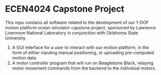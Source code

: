 # ECEN4024 Capstone Project

This repo contains all software related to the development of our 1-DOF motion platform ocean simulator capstone project, sponsored by Lawrence Livermore National Laboratory in conjunction with Oklahoma State University.

1. A GUI interface for a user to interact with our motion platform, in the form of either inputing manual positioning, or uploading pre-computed motion data.
2. A motor controller program that will run on Beaglebone Black, relaying motor movement commands from the backend to the individual motors.

